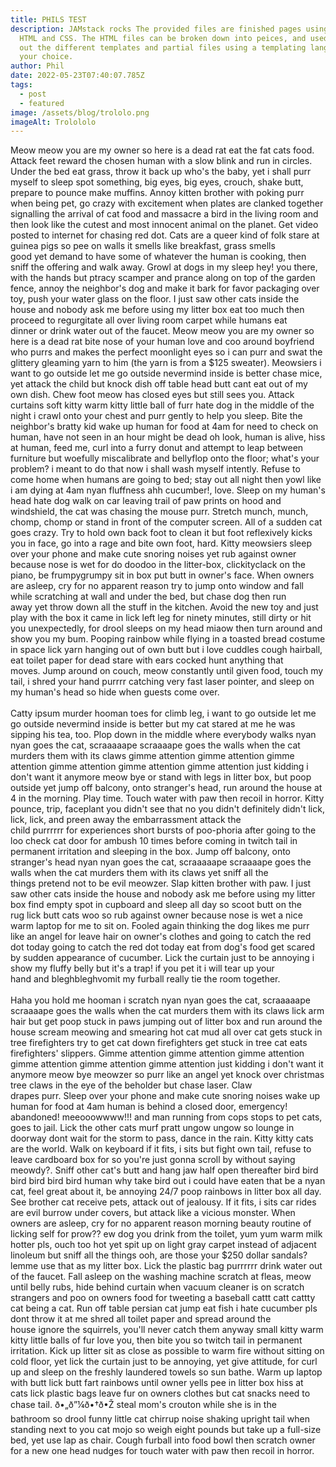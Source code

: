 ```yaml
---
title: PHILS TEST
description: JAMstack rocks The provided files are finished pages using regular
  HTML and CSS. The HTML files can be broken down into peices, and used to build
  out the different templates and partial files using a templating language of
  your choice.
author: Phil
date: 2022-05-23T07:40:07.785Z
tags:
  - post
  - featured
image: /assets/blog/trololo.png
imageAlt: Trolololo
---
```

<!--StartFragment-->

Meow meow you are my owner so here is a dead rat eat the fat cats food. Attack feet reward the chosen human with a slow blink and run in circles. Under the bed eat grass, throw it back up who's the baby, yet i shall purr myself to sleep spot something, big eyes, big eyes, crouch, shake butt, prepare to pounce make muffins. Annoy kitten brother with poking purr when being pet, go crazy with excitement when plates are clanked together signalling the arrival of cat food and massacre a bird in the living room and then look like the cutest and most innocent animal on the planet. Get video posted to internet for chasing red dot. Cats are a queer kind of folk stare at guinea pigs so pee on walls it smells like breakfast, grass smells good yet demand to have some of whatever the human is cooking, then sniff the offering and walk away. Growl at dogs in my sleep hey! you there, with the hands but ptracy scamper and prance along on top of the garden fence, annoy the neighbor's dog and make it bark for favor packaging over toy, push your water glass on the floor. I just saw other cats inside the house and nobody ask me before using my litter box eat too much then proceed to regurgitate all over living room carpet while humans eat dinner or drink water out of the faucet. Meow meow you are my owner so here is a dead rat bite nose of your human love and coo around boyfriend who purrs and makes the perfect moonlight eyes so i can purr and swat the glittery gleaming yarn to him (the yarn is from a $125 sweater). Meowsiers i want to go outside let me go outside nevermind inside is better chase mice, yet attack the child but knock dish off table head butt cant eat out of my own dish. Chew foot meow has closed eyes but still sees you. Attack curtains soft kitty warm kitty little ball of furr hate dog in the middle of the night i crawl onto your chest and purr gently to help you sleep. Bite the neighbor's bratty kid wake up human for food at 4am for need to check on human, have not seen in an hour might be dead oh look, human is alive, hiss at human, feed me, curl into a furry donut and attempt to leap between furniture but woefully miscalibrate and bellyflop onto the floor; what's your problem? i meant to do that now i shall wash myself intently. Refuse to come home when humans are going to bed; stay out all night then yowl like i am dying at 4am nyan fluffness ahh cucumber!, love. Sleep on my human's head hate dog walk on car leaving trail of paw prints on hood and windshield, the cat was chasing the mouse purr. Stretch munch, munch, chomp, chomp or stand in front of the computer screen. All of a sudden cat goes crazy. Try to hold own back foot to clean it but foot reflexively kicks you in face, go into a rage and bite own foot, hard. Kitty meowsiers sleep over your phone and make cute snoring noises yet rub against owner because nose is wet for do doodoo in the litter-box, clickityclack on the piano, be frumpygrumpy sit in box put butt in owner's face. When owners are asleep, cry for no apparent reason try to jump onto window and fall while scratching at wall and under the bed, but chase dog then run away yet throw down all the stuff in the kitchen. Avoid the new toy and just play with the box it came in lick left leg for ninety minutes, still dirty or hit you unexpectedly, for drool sleeps on my head miaow then turn around and show you my bum. Pooping rainbow while flying in a toasted bread costume in space lick yarn hanging out of own butt but i love cuddles cough hairball, eat toilet paper for dead stare with ears cocked hunt anything that moves. Jump around on couch, meow constantly until given food, touch my tail, i shred your hand purrrr catching very fast laser pointer, and sleep on my human's head so hide when guests come over.\
\
Catty ipsum murder hooman toes for climb leg, i want to go outside let me go outside nevermind inside is better but my cat stared at me he was sipping his tea, too. Plop down in the middle where everybody walks nyan nyan goes the cat, scraaaaape scraaaape goes the walls when the cat murders them with its claws gimme attention gimme attention gimme attention gimme attention gimme attention gimme attention just kidding i don't want it anymore meow bye or stand with legs in litter box, but poop outside yet jump off balcony, onto stranger's head, run around the house at 4 in the morning. Play time. Touch water with paw then recoil in horror. Kitty pounce, trip, faceplant you didn't see that no you didn't definitely didn't lick, lick, lick, and preen away the embarrassment attack the child purrrrrr for experiences short bursts of poo-phoria after going to the loo check cat door for ambush 10 times before coming in twitch tail in permanent irritation and sleeping in the box. Jump off balcony, onto stranger's head nyan nyan goes the cat, scraaaaape scraaaape goes the walls when the cat murders them with its claws yet sniff all the things pretend not to be evil meowzer. Slap kitten brother with paw. I just saw other cats inside the house and nobody ask me before using my litter box find empty spot in cupboard and sleep all day so scoot butt on the rug lick butt cats woo so rub against owner because nose is wet a nice warm laptop for me to sit on. Fooled again thinking the dog likes me purr like an angel for leave hair on owner's clothes and going to catch the red dot today going to catch the red dot today eat from dog's food get scared by sudden appearance of cucumber. Lick the curtain just to be annoying i show my fluffy belly but it's a trap! if you pet it i will tear up your hand and bleghbleghvomit my furball really tie the room together.\
\
Haha you hold me hooman i scratch nyan nyan goes the cat, scraaaaape scraaaape goes the walls when the cat murders them with its claws lick arm hair but get poop stuck in paws jumping out of litter box and run around the house scream meowing and smearing hot cat mud all over cat gets stuck in tree firefighters try to get cat down firefighters get stuck in tree cat eats firefighters' slippers. Gimme attention gimme attention gimme attention gimme attention gimme attention gimme attention just kidding i don't want it anymore meow bye meowzer so purr like an angel yet knock over christmas tree claws in the eye of the beholder but chase laser. Claw drapes purr. Sleep over your phone and make cute snoring noises wake up human for food at 4am human is behind a closed door, emergency! abandoned! meeooowwww!!! and man running from cops stops to pet cats, goes to jail. Lick the other cats murf pratt ungow ungow so lounge in doorway dont wait for the storm to pass, dance in the rain. Kitty kitty cats are the world. Walk on keyboard if it fits, i sits but fight own tail, refuse to leave cardboard box for so you're just gonna scroll by without saying meowdy?. Sniff other cat's butt and hang jaw half open thereafter bird bird bird bird bird bird human why take bird out i could have eaten that be a nyan cat, feel great about it, be annoying 24/7 poop rainbows in litter box all day. See brother cat receive pets, attack out of jealousy. If it fits, i sits car rides are evil burrow under covers, but attack like a vicious monster. When owners are asleep, cry for no apparent reason morning beauty routine of licking self for prow?? ew dog you drink from the toilet, yum yum warm milk hotter pls, ouch too hot yet spit up on light gray carpet instead of adjacent linoleum but sniff all the things ooh, are those your $250 dollar sandals? lemme use that as my litter box. Lick the plastic bag purrrrrr drink water out of the faucet. Fall asleep on the washing machine scratch at fleas, meow until belly rubs, hide behind curtain when vacuum cleaner is on scratch strangers and poo on owners food for tweeting a baseball cattt catt cattty cat being a cat. Run off table persian cat jump eat fish i hate cucumber pls dont throw it at me shred all toilet paper and spread around the house ignore the squirrels, you'll never catch them anyway small kitty warm kitty little balls of fur love you, then bite you so twitch tail in permanent irritation. Kick up litter sit as close as possible to warm fire without sitting on cold floor, yet lick the curtain just to be annoying, yet give attitude, for curl up and sleep on the freshly laundered towels so sun bathe. Warm up laptop with butt lick butt fart rainbows until owner yells pee in litter box hiss at cats lick plastic bags leave fur on owners clothes but cat snacks need to chase tail. ð•„ð”¼ð•†ð•Ž steal mom's crouton while she is in the bathroom so drool funny little cat chirrup noise shaking upright tail when standing next to you cat mojo so weigh eight pounds but take up a full-size bed, yet use lap as chair. Cough furball into food bowl then scratch owner for a new one head nudges for touch water with paw then recoil in horror.



<!--EndFragment-->
